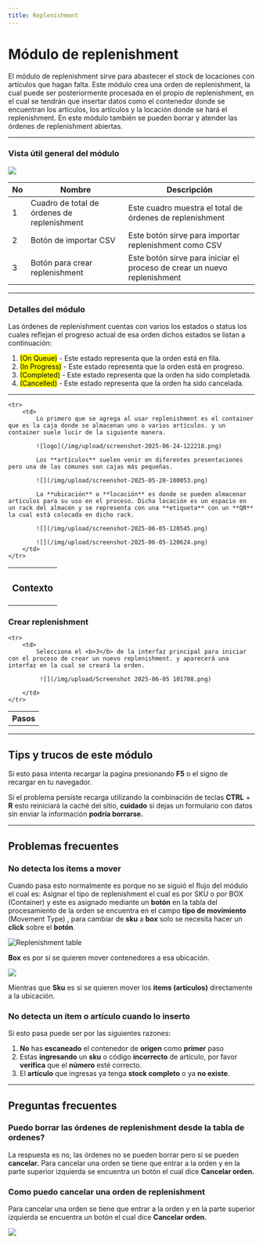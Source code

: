 ```yaml
---
title: Replenishment
---
```

# Módulo de replenishment

El módulo de replenishment sirve para abastecer el stock de locaciones con artículos que hagan falta.
Este módulo crea una orden de replenishment, la cual puede ser posteriormente procesada en el propio de replenishment, en el cual se tendrán que insertar datos como el contenedor donde se encuentran los artículos, los artículos y la locación donde se hará el replenishment.
En este módulo también se pueden borrar y atender las órdenes de replenishment abiertas.


<hr/>


### Vista útil general del módulo

![](/img/upload/screenshot-2025-06-05-100808.png)

| No  | Nombre                                      | Descripción                                                              |
| --- | ------------------------------------------- | ------------------------------------------------------------------------ |
| 1   | Cuadro de total de órdenes de replenishment | Este cuadro muestra el total de órdenes de replenishment                 |
| 2   | Botón de importar CSV                       | Este botón sirve para importar replenishment como CSV                    |
| 3   | Botón para crear replenishment              | Este botón sirve para iniciar el proceso de crear un nuevo replenishment |


<hr/>



### Detalles del módulo

Las órdenes de replenishment cuentas con varios los estados o status los cuales reflejan el progreso actual de esa orden dichos estados se listan a continuación:


<ol>
  <li><mark style={{backgroundColor: 'blue', color: 'white'}}>(On Queue)</mark> - Este estado representa que la orden está en fila.</li>
  <li><mark style={{backgroundColor: 'yellow'}}>(In Progress)</mark> - Este estado representa que la orden está en progreso.</li>
  <li><mark style={{backgroundColor: 'green'}}>(Completed)</mark> - Este estado representa que la orden ha sido completada.</li>
  <li><mark style={{backgroundColor: 'red', color: 'white'}}>(Cancelled)</mark> - Este estado representa que la orden ha sido cancelada.</li>
</ol>


<hr/>


<table>
    <tr>
        <th><h3>Contexto</h3></th>
    </tr>

    <tr>
        <td>
            Lo primero que se agrega al usar replenishment es el container que es la caja donde se almacenan uno o varios artículos. y un container suele lucir de la siguiente manera.

            ![logo](/img/upload/screenshot-2025-06-24-122218.png)

            Los **artículos** suelen venir en diferentes presentaciones pero una de las comunes son cajas más pequeñas.

            ![](/img/upload/screenshot-2025-05-20-100053.png)

            La **ubicación** o **locación** es donde se pueden almacenar artículos para su uso en el proceso. Dicha locación es un espacio en un rack del almacén y se representa con una **etiqueta** con un **QR** la cual está colocada en dicho rack.

            ![](/img/upload/screenshot-2025-06-05-120545.png)

            ![](/img/upload/screenshot-2025-06-05-120624.png)
        </td>
    </tr>
    
</table>


### Crear replenishment


<table>
    <tr>
        <th><b>Pasos</b></th>
    </tr>

    <tr>
        <td>
            Selecciona el <b>3</b> de la interfaz principal para iniciar con el proceso de crear un nuevo replenishment. y aparecerá una interfaz en la cual se creará la orden.
            
             ![](/img/upload/Screenshot 2025-06-05 101708.png)

        </td>
    </tr>
</table>



<hr/>


## Tips y trucos de este módulo

Si esto pasa intenta recargar la pagina presionando **F5** o el signo de recargar en tu navegador.

Si el problema persiste recarga utilizando la combinación de teclas **CTRL** + **R** esto reiniciará la caché del sitio, **cuidado** si dejas un formulario con datos sin enviar la información **podría borrarse.**


<hr/>



## Problemas frecuentes

### No detecta los ítems a mover

Cuando pasa esto normalmente es porque no se siguió el flujo del módulo el cual es: Asignar el tipo de replenishment el cual es por SKU o por BOX (Container) y este es asignado mediante un **botón** en la tabla del procesamiento de la orden se encuentra en el campo **tipo de movimiento** (Movement Type) , para cambiar de **sku** a **box** solo se necesita hacer un **click** sobre el **botón**.

![Replenishment table](/img/upload/screenshot-2025-06-05-103956.png "Tipo de movimiento")

**Box** es por si se quieren mover contenedores a esa ubicación.

![](/img/upload/screenshot-2025-06-05-104005.png)

Mientras que **Sku** es si se quieren mover los **items (artículos)** directamente a la ubicación.

### No detecta un ítem o artículo cuando lo inserto

Si esto pasa puede ser por las siguientes razones:

1. **No** has **escaneado** el contenedor de **origen** como **primer** paso
2. Estas **ingresando** un **sku** o código **incorrecto** de artículo, por favor **verifica** que el **número** esté correcto.
3. El **artículo** que ingresas ya tenga **stock completo** o ya **no existe**.


<hr/>


## Preguntas frecuentes

### Puedo borrar las órdenes de replenishment desde la tabla de ordenes?

La respuesta es no, las órdenes no se pueden borrar pero si se pueden **cancelar.** Para cancelar una orden se tiene que entrar a la orden y en la parte superior izquierda se encuentra un botón el cual dice **Cancelar orden.**

### Como puedo cancelar una orden de replenishment

Para cancelar una orden se tiene que entrar a la orden y en la parte superior izquierda se encuentra un botón el cual dice **Cancelar orden.**

![](/img/upload/screenshot-2025-06-05-105728.png)
